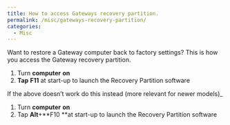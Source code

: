 ```yaml
---
title: How to access Gateways recovery partition.
permalink: /misc/gateways-recovery-partition/
categories:
  - Misc
---
```

Want to restore a Gateway computer back to factory settings? This is how you access the Gateway recovery partition.

  1. Turn **computer** **on**
  2. **Tap** **F11** at start-up to launch the Recovery Partition software

If the above doesn&#8217;t work do this instead (more relevant for newer models)_

  1. Turn **computer** **on**
  2. Tap **Alt**+**F10 **at start-up to launch the Recovery Partition software
